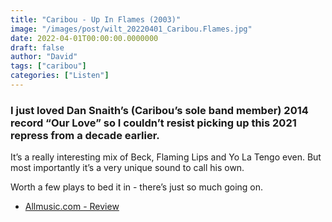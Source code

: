 ```yaml
---
title: "Caribou - Up In Flames (2003)"
image: "/images/post/wilt_20220401_Caribou.Flames.jpg"
date: 2022-04-01T00:00:00.0000000
draft: false
author: "David"
tags: ["caribou"]
categories: ["Listen"]
---
```

### I just loved Dan Snaith’s (Caribou’s sole band member) 2014 record “Our Love” so I couldn’t resist picking up this 2021 repress from a decade earlier.

 It’s a really interesting mix of Beck, Flaming Lips and Yo La Tengo even. But most importantly it’s a very unique sound to call his own.

 Worth a few plays to bed it in - there’s just so much going on.

-  [Allmusic.com - Review](https://www.allmusic.com/album/up-in-flames-mw0000025817)